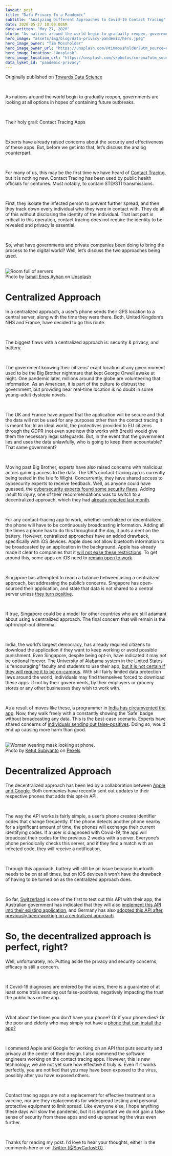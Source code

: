 ```yaml
---
layout: post
title: "Data Privacy In a Pandemic"
subtitle: "Analyzing Different Approaches to Covid-19 Contact Tracing"
date: 2020-05-27 10:00:00AM
date-written: "May 27, 2020"
blurb: "As nations around the world begin to gradually reopen, governments are looking at all options in hopes of containing future outbreaks Their holy grail: Contact Tracing Apps"
hero_image: "assets/img/blog/data-privacy-pandemic/hero.jpeg"
hero_image_owner: "Tim Mossholder"
hero_image_owner_url: "https://unsplash.com/@timmossholder?utm_source=unsplash&utm_medium=referral&utm_content=creditCopyText"
hero_image_location: "Unsplash"
hero_image_location_url: "https://unsplash.com/s/photos/corona?utm_source=unsplash&utm_medium=referral&utm_content=creditCopyText"
data_lyket_id: "pandemic-privacy"
---
```

Originally published on <a href="https://medium.com/towards-data-science/data-privacy-in-a-pandemic-901e828b850a" target="_blank" class="italic underline">Towards Data Science</a>

<br>

As nations around the world begin to gradually reopen, governments are looking at all options in hopes of containing future outbreaks.

<br> 

Their holy grail: Contact Tracing Apps

<br>

Experts have already raised concerns about the security and effectiveness of these apps. But, before we get into that, let’s discuss the analog counterpart.

<br>

For many of us, this may be the first time we have heard of <a href="https://www.webmd.com/lung/news/20200504/what-is-contact-tracing-and-how-does-it-work#1" target="_blank" class="underline">Contact Tracing</a>, but it is nothing new. Contact Tracing has been used by public health officials for centuries. Most notably, to contain STD/STI transmissions.

<br>

First, they isolate the infected person to prevent further spread, and then they track down every individual who they were in contact with. They do all of this <a class="italic">without disclosing the identity of the individual</a>. That last part is critical to this operation, contact tracing does not require the identity to be revealed and privacy is essential.

<br>

So, what have governments and private companies been doing to bring the process to the digital world? Well, let’s discuss the two approaches being used.

<br>

<div class="flex justify-center"><img src="/assets/img/blog/data-privacy-pandemic/electric_cabinets.jpg" alt="Room full of servers" class=""></div>
<div class="text-center">Photo by <a href="https://unsplash.com/@ismailenesayhan?utm_source=unsplash&utm_medium=referral&utm_content=creditCopyText" target="_blank" class="underline">İsmail Enes Ayhan
</a>on <a href="https://unsplash.com/s/photos/centralized-server?utm_source=unsplash&utm_medium=referral&utm_content=creditCopyText" target="_blank" class="underline">Unsplash</a>
</div>

<h1 class="text-2xl pt-5 font-black">Centralized Approach</h1>

In a centralized approach, a user’s phone sends their GPS location to a central server, along with the time they were there. Both, United Kingdom’s NHS and France, have decided to go this route.

<br>

The biggest flaws with a centralized approach is: security & privacy, and battery.

<br>

The government knowing their citizens’ exact location at any given moment used to be the Big Brother nightmare that kept George Orwell awake at night. One pandemic later, millions around the globe are volunteering that information. As an American, it is part of the culture to distrust the government, but providing near real-time location is no doubt in some young-adult dystopia novels.

<br>

The UK and France have argued that the application will be secure and that the data will not be used for any purposes other than the contact tracing it is meant for. In an ideal world, the protectives provided to EU citizens through the GDPR (not even sure how this works with Brexit) would give them the necessary legal safeguards. But, in the event that the government lies and uses the data unlawfully, who is going to keep them accountable? That same government?

<br>

Moving past Big Brother, experts have also raised concerns with malicious actors gaining access to the data. The UK’s contact-tracing app is currently being tested in the Isle fo Wight. Concurrently, they have shared access to cybsecurity experts to receive feedback. Well, as anyone could have guessed, the <a href="https://www.businessinsider.com/cybersecurity-experts-find-security-flaws-in-nhs-contact-tracing-app-2020-5" target="_blank" class="underline">cybersecurity experts found some security flaws</a>. Adding insult to injury, one of their recommendations was to switch to a decentralized approach, which they had <a href="https://news.yahoo.com/nhs-rejects-apple-google-coronavirus-150047833.html" target="_blank" class="underline">already rejected last month</a>.

<br>

For any contact-tracing app to work, whether centralized or decentralized, the phone will have to be continuously broadcasting information. Adding all the times a phone has to do this throughout the day, it puts a dent on the battery. However, centralized approaches have an added drawback, specifically with iOS devices. Apple does not allow bluetooth information to be broadcasted by an application in the background. Apple has already made it clear to companies that it <a href="https://www.bbc.com/news/technology-52366129" target="_blank" class="underline">will not ease these restrictions</a>. To get around this, some apps on iOS need to <a href="https://www.theguardian.com/australia-news/2020/may/15/covid-safe-app-australia-how-download-does-it-work-australian-government-covidsafe-covid19-tracking-downloads" target="_blank" class="underline">remain open to work</a>.

<br>

Singapore has attempted to reach a balance between using a centralized approach, but addressing the public’s concerns. Singapore has open-sourced their application, and state that data is not shared to a central server unless <a href="https://www.bloomberg.com/news/articles/2020-05-23/singapore-contract-trace-app-is-opt-in-as-long-as-possible-fm" target="_blank" class="underline">they turn positive</a>.

<br>

If true, Singapore could be a model for other countries who are still adamant about using a centralized approach. The final concern that will remain is the opt-in/opt-out dilemma.

<br>

India, the world’s largest democracy, has already required citizens to download the application if they want to keep working or avoid possible punishment. Even Singapore, despite being opt-in, have indicated it may not be optional forever. The University of Alabama system in the United States is “encouraging” faculty and students to use their app, <a href="https://www.nytimes.com/reuters/2020/05/22/technology/22reuters-health-coronavirus-alabama-apps.html" target="_blank" class="underline">but it is not certain if they will require it to be on-campus</a>. With still fairly limited data protection laws around the world, individuals may find themselves forced to download these apps. If not by their governments, by their employers or grocery stores or any other businesses they wish to work with.

<br>

As a result of moves like these, a programmer in <a href="https://www.buzzfeednews.com/article/pranavdixit/india-aarogya-setu-hacked" target="_blank" class="underline">India has circumvented the app</a>. Now, they walk freely with a constantly showing the ‘Safe’ badge without broadcasting any data. This is the best-case scenario. Experts have shared concerns of <a href="https://www.brookings.edu/techstream/inaccurate-and-insecure-why-contact-tracing-apps-could-be-a-disaster/" target="_blank" class="underline">individuals sending out false-positives</a>. Doing so, would end up causing more harm than good.

<br>

<div class="flex justify-center"><img src="/assets/img/blog/data-privacy-pandemic/person_on_phone.jpeg" alt="Woman wearing mask looking at phone." class=""></div>
<div class="text-center">Photo by <a href="https://www.pexels.com/es-es/@ketut-subiyanto?utm_content=attributionCopyText&utm_medium=referral&utm_source=pexels" target="_blank" class="underline">Ketut Subiyanto</a> on <a href="https://www.pexels.com/es-es/foto/mujer-telefono-inteligente-vehiculo-efecto-desenfocado-4429299/?utm_content=attributionCopyText&utm_medium=referral&utm_source=pexels" target="_blank" class="underline">Pexels</a>
</div>

<h1 class="text-2xl pt-5 font-black">Decentralized Approach</h1>

The decentralized approach has been led by a collaboration between <a href="https://www.apple.com/newsroom/2020/04/apple-and-google-partner-on-covid-19-contact-tracing-technology/" target="_blank" class="underline">Apple and Google</a>. Both companies have recently sent out updates to their respective phones that adds this opt-in API.

<br>

The way the API works is fairly simple, a user’s phone creates identifier codes that change frequently. If the phone detects another phone nearby for a significant amount of time, the phones will exchange their current identifying codes. If a user is diagnosed with Covid-19, the app will broadcast their codes for the previous 2 weeks with a server. Everyone’s phone periodically checks this server, and if they find a match with an infected code, they will receive a notification.

<br>

Through this approach, battery will still be an issue because bluetooth needs to be on at all times, but on iOS devices it won’t have the drawback of having to be turned on as the centralized approach does.

<br>

So far, <a href="https://www.engadget.com/switzerland-swisscovid-coronavirus-contact-tracing-app-pilot-153813626.html?guccounter=1" target="_blank" class="underline">Switzerland</a> is one of the first to test out this API with their app, the Australian government has indicated that they will also <a href="https://www.theguardian.com/australia-news/2020/may/15/covid-safe-app-australia-how-download-does-it-work-australian-government-covidsafe-covid19-tracking-downloads" target="_blank" class="underline">implement this API into their existing application</a>, and Germany has also <a href="https://news.yahoo.com/coronavirus-german-contact-tracing-app-174902502.html" class="underline" target="_blank">adopted this API after previously been working on a centralized approach</a>.

<h1 class="text-2xl pt-5 font-black">So, the decentralized approach is perfect, right?</h1>

Well, unfortunately, no. Putting aside the privacy and security concerns, efficacy is still a concern.

<br>

If Covid-19 diagnoses are entered by the users, there is a guarantee of at least some trolls sending out false-positives, negatively impacting the trust the public has on the app.

<br>

What about the times you don’t have your phone? Or if your phone dies? Or the poor and elderly who may simply not have a <a href="https://appleinsider.com/articles/20/05/13/nhs-admits-contact-tracing-app-wont-work-on-older-iphones" target="_blank" class="underline">phone that can install the app?</a>

<br>

I commend Apple and Google for working on an API that puts security and privacy at the center of their design. I also commend the software engineers working on the contact tracing apps. However, this is new technology; we are not yet sure how effective it truly is. Even if it works perfectly, you are notified that you may have been exposed to the virus, possibly after you have exposed others.

<br>

Contact tracing apps are not a replacement for effective treatment or a vaccine, nor are they replacements for widespread testing and personal protective equipment to limit spread. Like everyone else, I hope anything these days will slow the pandemic, but it is important we do not gain a false sense of security from these apps and end up spreading the virus even further.

<br>

Thanks for reading my post. I’d love to hear your thoughts, either in the comments here or on <a href="https://twitter.com/SoyCarlosEO" target="_blank" class="underline">Twitter (@SoyCarlosEO)</a>.